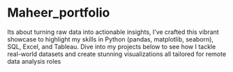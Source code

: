# Maheer_portfolio
Its about turning raw data into actionable insights, I’ve crafted this vibrant showcase to highlight my skills in Python (pandas, matplotlib, seaborn), SQL, Excel, and Tableau. Dive into my projects below to see how I tackle real-world datasets and create stunning visualizations all tailored for remote data analysis roles
